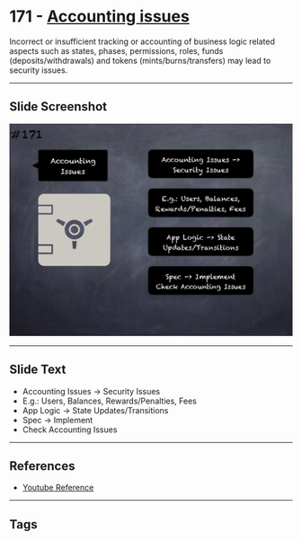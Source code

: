 # 171 - [Accounting issues](Accounting%20issues.md)
Incorrect or insufficient tracking or accounting of business logic related aspects such as states, phases, permissions, roles, funds (deposits/withdrawals) and tokens (mints/burns/transfers) may lead to security issues.
___
## Slide Screenshot
![0171.jpg](../../images/5.%20Pitfalls%20and%20Best%20Practices%20201/171.jpg)
___
## Slide Text
- Accounting Issues -> Security Issues
- E.g.: Users, Balances, Rewards/Penalties, Fees
- App Logic -> State Updates/Transitions
- Spec -> Implement
- Check Accounting Issues
___
## References
- [Youtube Reference](https://youtu.be/IVbEIbIpWUY?t=651)
___
## Tags